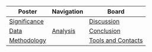 | <center>Poster</center>           | <center>Navigation</center>   | <center>Board</center>                              |
|:----------------------------------|:------------------------------|:----------------------------------------------------|
| [Significance](./significance.md) |    | [Discussion](./Discussion&Conclusion.md#Discussion) |
| [Data](./Data.md)                 | [Analysis](./Analysis.md)     | [Conclusion](./Discussion&Conclusion.md#Conclusion) |
| [Methodology](./Methodology.md)   |      | [Tools and Contacts](./contacts.md)                 |

